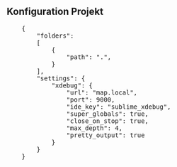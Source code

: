 ## Konfiguration Projekt


<pre>
	{
		"folders":
		[
			{
				"path": ".",
			}
		],
		"settings": {
			"xdebug": {
				"url": "map.local",
				"port": 9000,
				"ide_key": "sublime_xdebug",
				"super_globals": true,
	    		"close_on_stop": true,
	    		"max_depth": 4,
	    		"pretty_output": true
			}
		}
	}

</pre>